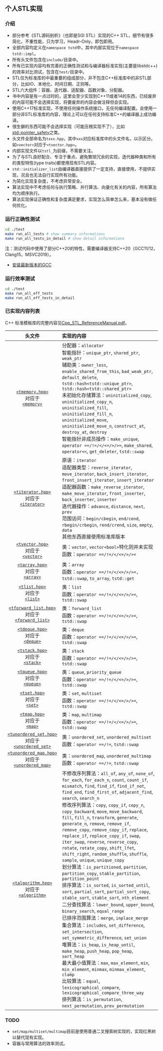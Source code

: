 ## 个人STL实现

### 介绍
- 部分参考《STL源码剖析》（也即是SGI STL）实现的C++ STL，细节有很多简化，不重性能，只为学习，Headr-Only，即包即用。
- 全部内容均定义在`namespace tstd`中，其中内部实现位于`namespace tstd::impl`。
- 所有头文件包含在`include/`目录中。
- 所有已实现内容均有完善的正确性测试和与编译器标准实现(主要是libstdc++)的效率对比测试，包含在`test/`目录中。
- STL仅为标准库的中最重要的组成部分，并不包含C++标准库中的非STL部分，比如IO、本地化、时间日期、正则等。
- STL六大组件：容器、迭代器、适配器、函数对象、分配器。
- 书中内容是有一点过时的，这里会至少实现到C++11或者14的东西，已经废弃的内容可能不会选择实现，将要废弃的内容会做注释但会实现。
- 使用C++17标准实现，不使用任何操作系统接口，无任何编译配置。会使用一部分非STL标准库的内容，理论上可以在任何支持标准C++的编译器上成功编译。
- 很生僻的东西可能不会选择实现（可能压根实现不了），比如[std::pointer_safety](https://zh.cppreference.com/w/cpp/memory/gc/pointer_safety)之类。
- 头文件全部命名为`txxx.hpp`，其中`xxx`对应标准库中的头文件名，以示区分。如`<vector>`对应于`<tvector.hpp>`。
- 内部实现文件以`tstl_`为前缀，不需要关注。
- 为了与STL良好配合、专注于重点、避免繁琐冗余的实现，迭代器种类和所有的类型特性(type traits)都使用现有STL内容。
- `std::initializer_list`由编译器直接提供了一定支持，直接使用，不提供实现，况且也无法自行实现所有功能。
- 为简化实现复杂度，不考虑异常安全。
- 算法实现中不考虑任何与执行策略、并行算法、向量化有关的内容，所有算法均为顺序执行。
- 算法实现保证正确性和复杂度满足要求，实现怎么简单怎么来，基本没有做任何优化。

### 运行正确性测试

```sh
cd ./test
make run_all_tests # show summary informations
make run_all_tests_in_detail # show detail informations
```
注：测试代码中使用了部分C++20的特性，需要编译器支持C++20（GCC11/12，Clang15，MSVC2019）。
- [安装最新版本的GCC](https://github.com/tch0/notes/blob/master/CppToolChain.md)

### 运行效率测试
```sh
cd ./test
make run_all_eff_tests
make run_all_eff_tests_in_detail
```

### 已实现内容列表

C++ 标准模板库的完整内容见[Cpp_STL_ReferenceManual.pdf](https://www.cppreference.com/Cpp_STL_ReferenceManual.pdf)。

|头文件|实现的内容|
|:-:|:-
|[`<tmemory.hpp>`](https://github.com/tch0/MySTL/blob/master/include/tmemory.hpp)<br/>对应于<br/>[`<memory>`](https://zh.cppreference.com/w/cpp/header/memory)|分配器：`allocator` <br/>智能指针：`unique_ptr`, `shared_ptr`, `weak_ptr` <br/>辅助类：`owner_less`, `enable_shared_from_this`, `bad_weak_ptr`, `default_delete`, `tstd::hash<tstd::unique_ptr>`, `tstd::hash<tstd::shared_ptr>` <br/>未初始化存储算法：`uninitialized_copy`, `uninitialized_copy_n`, `uninitialized_fill`, `uninitialized_fill_n`, `uninitialized_move`, `uninitialized_move_n`, `construct_at`, `destroy_at`, `destroy`<br/>智能指针非成员操作：`make_unique`, `operator ==/!=/</<=/>/>=`, `make_shared`, `operator<<`, `get_deleter`, `tstd::swap`
|[`<titerator.hpp>`](https://github.com/tch0/MySTL/blob/master/include/titerator.hpp)<br/>对应于<br/>[`<iterator>`](https://zh.cppreference.com/w/cpp/header/iterator)|原语：`iterator` <br/>适配器类型：`reverse_iterator`, `move_iterator`, `back_insert_iterator`, `front_insert_iterator`, `insert_iterator`<br/>适配器函数：`make_reverse_iterator`, `make_move_iterator`, `front_inserter`, `back_inserter`, `inserter`<br/>迭代器操作：`advance`, `distance`, `next`, `prev`<br/>范围访问：`begin/cbegin`, `end/cend`, `rbegin/crbegin`, `rend/crend`, `size`, `empty`, `data`<br/>其他东西直接使用标准库版本
|[`<tvector.hpp>`](https://github.com/tch0/MySTL/blob/master/include/tvector.hpp)<br/>对应于<br/>[`<vector>`](https://zh.cppreference.com/w/cpp/header/vector)|类：`vector`, `vector<bool>`特化则并未实现<br/>函数：`operator ==/!=/</<=/>/>=`
|[`<tarray.hpp>`](https://github.com/tch0/MySTL/blob/master/include/tarray.hpp)<br/>对应于<br/>[`<array>`](https://zh.cppreference.com/w/cpp/header/array)|类：`array`<br/>函数：`operator ==/!=/</<=/>/>=,` `tstd::swap`, `to_array`, `tstd::get`
|[`<tlist.hpp>`](https://github.com/tch0/MySTL/blob/master/include/tlist.hpp)<br/>对应于<br/>[`<list>`](https://zh.cppreference.com/w/cpp/header/list)|类：`list`<br/>函数：`operator ==/!=/</<=/>/>=`, `tstd::swap`
|[`<tforward_list.hpp>`](https://github.com/tch0/MySTL/blob/master/include/tforward_list.hpp)<br/>对应于<br/>[`<forward_list>`](https://zh.cppreference.com/w/cpp/header/forward_list)|类：`forward_list`<br/>函数：`operator ==/!=/</<=/>/>=`, `tstd::swap`
|[`<tdeque.hpp>`](https://github.com/tch0/MySTL/blob/master/include/tdeque.hpp)<br/>对应于<br/>[`<deque>`](https://zh.cppreference.com/w/cpp/header/deque)|类：`deque`<br/>函数：`operator ==/!=/</<=/>/>=`, `tstd::swap`
|[`<tstack.hpp>`](https://github.com/tch0/MySTL/blob/master/include/tstack.hpp)<br/>对应于<br/>[`<stack>`](https://zh.cppreference.com/w/cpp/header/stack)|类：`stack`<br/>函数：`operator ==/!=/</<=/>/>=`, `tstd::swap`
|[`<tqueue.hpp>`](https://github.com/tch0/MySTL/blob/master/include/tqueue.hpp)<br/>对应于<br/>[`<queue>`](https://zh.cppreference.com/w/cpp/header/queue)|类：`queue`, `priority_queue`<br/>函数：`operator ==/!=/</<=/>/>=`, `tstd::swap`
|[`<tset.hpp>`](https://github.com/tch0/MySTL/blob/master/include/tset.hpp)<br/>对应于<br/>[`<set>`](https://zh.cppreference.com/w/cpp/header/set)|类：`set`, `multiset`<br/>函数：`operator ==/!=/</<=/>/>=`, `tstd::swap`
|[`<tmap.hpp>`](https://github.com/tch0/MySTL/blob/master/include/tmap.hpp)<br/>对应于<br/>[`<map>`](https://zh.cppreference.com/w/cpp/header/map)|类：`map`, `multimap`<br/>函数：`operator ==/!=/</<=/>/>=`, `tstd::swap`
|[`<tunordered_set.hpp>`](https://github.com/tch0/MySTL/blob/master/include/tunordered_set.hpp)<br/>对应于<br/>[`<unordered_set>`](https://zh.cppreference.com/w/cpp/header/unordered_set)|类：`unordered_set`, `unordered_multiset`<br/>函数：`operator ==/!=`, `tstd::swap`
|[`<tunordered_map.hpp>`](https://github.com/tch0/MySTL/blob/master/include/tunordered_map.hpp)<br/>对应于<br/>[`<unordered_map>`](https://zh.cppreference.com/w/cpp/header/unordered_map)|类：`unordered_map`, `unordered_multimap`<br/>函数：`operator ==/!=`, `tstd::swap`
|[`<talgorithm.hpp>`](https://github.com/tch0/MySTL/blob/master/include/talgorithm.hpp)<br/>对应于<br/>[`<algorithm>`](https://zh.cppreference.com/w/cpp/header/algorithm)|不修改序列算法：`all_of`, `any_of`, `none_of`, `for_each`, `for_each_n`, `count`, `count_if`, `mismatch`, `find`, `find_if`, `find_if_not`, `find_end`, `find_first_of`, `adjacent_find`, `search`, `search_n`<br/>修改序列算法：`copy`, `copy_if`, `copy_n`, `copy_backward`, `move`, `move_backward`, `fill`, `fill_n`, `transform`, `generate`, `generate_n`, `remove`, `remove_if`, `remove_copy`, `remove_copy_if`, `replace`, `replace_if`, `replace_copy_if`, `swap`, `iter_swap`, `reverse`, `reverse_copy`, `rotate`, `rotate_copy`, `shift_lfet`, `shift_right`, `random_shuffle`, `shuffle`, `sample`, `unique`, `unique_copy`<br/>划分算法：`is_partitioned`, `partition`, `partition_copy`, `stable_partition`, `partition_point`<br/>排序算法：`is_sorted`, `is_sorted_until`, `sort`, `partial_sort`, `partial_sort_copy`, `stable_sort`, `stable_sort`, `nth_element`<br/>二分查找算法：`lower_bound`, `upper_bound`, `binary_search`, `equal_range`<br/>已排序范围算法：`merge`, `inplace_merge`<br/>集合算法：`includes`, `set_difference`, `set_intersection`, `set_symmetric_difference`, `set_union`<br/>堆算法：`is_heap`, `is_heap_until`, `make_heap`, `push_heap`, `pop_heap`, `sort_heap`<br/>最大最小值算法：`max`, `max_element`, `min`, `min_element`, `minmax`, `minmax_element`, `clamp`<br/>比较算法：`equal`, `lexicographical_compare`, `lexicographical_compare_three_way`<br/>排列算法：`is_permutation`, `next_permutation`, `prev_permutation`

### TODO

- `set/map/multiset/multimap`目前是使用普通二叉搜索树实现的，实现红黑树以替代现有实现。
- 容器与常用算法的效率测试。